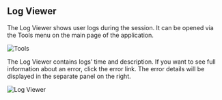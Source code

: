 ## Log Viewer
The Log Viewer shows user logs during the session. It can be opened via the Tools menu on the main page of the application.

![Tools](https://github.com/dbeaver/cloudbeaver/wiki/images/tools.png)

The Log Viewer contains logs’ time and description. If you want to see full information about an error, click the error link. The error details will be displayed in the separate panel on the right.

![Log Viewer](https://github.com/dbeaver/cloudbeaver/wiki/images/log_viewer.png)

